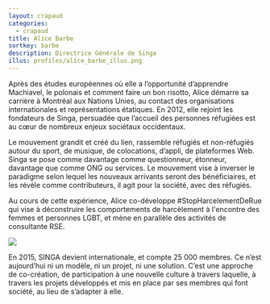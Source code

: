 ```yaml
---
layout: crapaud
categories:
  - crapaud
title: Alice Barbe
sortkey: barbe
description: Directrice Générale de Singa
illus: profiles/alice_barbe_illus.png
---
```


Après des études européennes où elle a l’opportunité d’apprendre Machiavel, le polonais et comment faire un bon risotto, Alice démarre sa carrière à Montréal aux Nations Unies, au contact des organisations internationales et représentations étatiques. En 2012, elle rejoint les fondateurs de Singa, persuadée que l’accueil des personnes réfugiées est au cœur de nombreux enjeux sociétaux occidentaux. 

Le mouvement grandit et créé du lien, rassemble réfugiés et non-réfugiés autour du sport, de musique, de colocations, d’appli, de plateformes Web. Singa se pose comme davantage comme questionneur, étonneur, davantage que comme ONG ou services. Le mouvement vise à inverser le paradigme selon lequel les nouveaux arrivants seront des bénéficiaires, et les révèle comme contributeurs, il agit pour la société, avec des réfugiés.

Au cours de cette expérience, Alice co-développe #StopHarcelementDeRue qui vise à déconstruire les comportements de harcèlement à l'encontre des femmes et personnes LGBT, et mène en parallèle des activités de consultante RSE. 

<img src="{{ site.urlimg }}/{{ page.illus }}" class="illus" />

En 2015, SINGA devient internationale, et compte 25 000 membres. Ce n’est aujourd’hui ni un modèle, ni un projet, ni une solution. C’est une approche de co-création, de participation à une nouvelle culture à travers laquelle, à travers les projets développés et mis en place par ses membres qui font société, au lieu de s’adapter à elle. 
